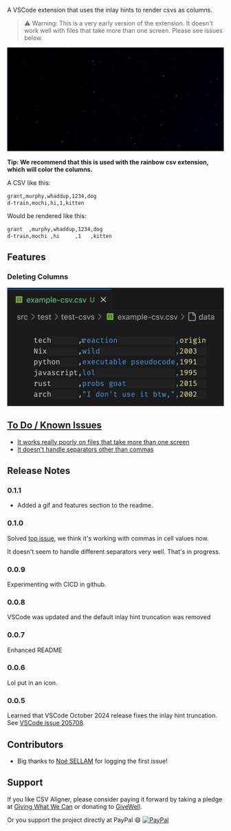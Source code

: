 A VSCode extension that uses the inlay hints to
render csvs as columns.

> ⚠️ Warning: This is a very early version of the extension.
> It doesn't work well with files that take more than one screen.
> Please see issues below.

![git](images/csv-aligner1.gif)


**Tip: We recommend that this is used with the rainbow csv extension, which will color the columns.**

A CSV like this:

```csv
grant,murphy,whaddup,1234,dog
d-train,mochi,hi,1,kitten
```

Would be rendered like this:

```csv
grant  ,murphy,whaddup,1234,dog
d-train,mochi ,hi     ,1   ,kitten
```

## Features

### Deleting Columns

![deleting columns](images/deleting-columns.gif)

## [To Do / Known Issues](https://github.com/GSmithApps/csv-aligner/issues)

- [It works really poorly on files that take more than one screen](https://github.com/GSmithApps/csv-aligner/issues/5)
- [It doesn't handle separators other than commas](https://github.com/GSmithApps/csv-aligner/issues/3)

## Release Notes

### 0.1.1

- Added a gif and features section to the readme.

### 0.1.0

Solved [top issue](https://github.com/GSmithApps/csv-aligner/issues/1),
we think it's working with commas in cell values now.

It doesn't seem to handle different separators very well.
That's in progress.

### 0.0.9

Experimenting with CICD in github.

### 0.0.8

VSCode was updated and the
default inlay hint truncation
was removed

### 0.0.7

Enhanced README

### 0.0.6

Lol put in an icon.

### 0.0.5

Learned that VSCode October 2024 release fixes the inlay hint truncation.
See [VSCode issue 205708](https://github.com/microsoft/vscode/issues/205708).


## Contributors

- Big thanks to [Noé SELLAM](https://github.com/GDGiantDwarf)
  for logging the first issue!

## Support

If you like CSV Aligner, please consider paying
it forward by taking a pledge at [Giving What We Can](https://www.givingwhatwecan.org/pledge?c=header)
or donating to [GiveWell](https://secure.givewell.org).

Or you support the project directly at PayPal 😄
[![PayPal](https://img.shields.io/badge/PayPal-GSmithApps-00457C?style=plastic&logo=paypal&logoColor=white)](https://paypal.me/GSmithApps?country.x=US&locale.x=en_US)
